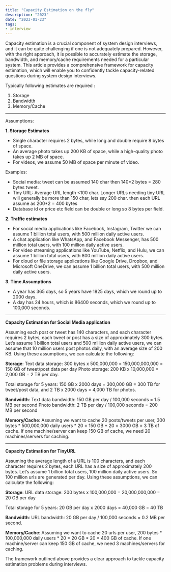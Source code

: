 ```yaml
---
title: "Capacity Estimation on the fly"
description: "2023"
date: "2023-01-23"
tags:
- interview
---
```


Capacity estimation is a crucial component of system design interviews, and it can be quite challenging if one is not adequately prepared. However, with the right approach, it is possible to accurately estimate the storage, bandwidth, and memory/cache requirements needed for a particular system. This article provides a comprehensive framework for capacity estimation, which will enable you to confidently tackle capacity-related questions during system design interviews.

Typically following estimates are required :
1. Storage 
2. Bandwidth 
3. Memory/Cache

---
Assumptions:

**1. Storage Estimates**
* Single character requires 2 bytes, while long and double require 8 bytes of space.
* An average photo takes up 200 KB of space, while a high-quality photo takes up 2 MB of space.
* For videos, we assume 50 MB of space per minute of video.

Examples:
* Social media: tweet can be assumed 140 char then 140*2 bytes = 280 bytes tweet.
* Tiny URL: Average URL length <100 char. Longer URLs needing tiny URL will generally be more than 150 char, lets say 200 char. then each URL assume as 200*2 = 400 bytes
* Database id or price etc field can be double or long so 8 bytes per field.


**2. Traffic estimates**
* For social media applications like Facebook, Instagram, Twitter we can assume 1 billion total users, with 500 million daily active users. 
* A chat application like WhatsApp, and Facebook Messenger, has 500 million total users, with 100 million daily active users.
* For video streaming applications like YouTube, Netflix, and Hulu, we can assume 1 billion total users, with 800 million daily active users.
* For cloud or file storage applications like Google Drive, Dropbox, and Microsoft OneDrive, we can assume 1 billion total users, with 500 million daily active users. 

**3. Time Assumptions**
* A year has 365 days, so 5 years have 1825 days, which we round up to 2000 days.
* A day has 24 hours, which is 86400 seconds, which we round up to 100,000 seconds.

---
**Capacity Estimation for Social Media application**

Assuming each post or tweet has 140 characters, and each character requires 2 bytes, each tweet or post has a size of approximately 300 bytes. Let’s assume 1 billion total users and 500 million daily active users, we can assume that 10 million users post photos daily, with an average size of 200 KB. Using these assumptions, we can calculate the following:

**Storage**:
Text data storage: 300 bytes x 500,000,000 = 150,000,000,000 = 150 GB of tweet/post data per day
Photo storage: 200 KB x 10,000,000 = 2,000 GB = 2 TB per day.

Total storage for 5 years: 150 GB x 2000 days = 300,000 GB = 300 TB for tweet/post data, and 2 TB x 2000 days = 4,000 TB for photos.

**Bandwidth**:
Text data bandwidth: 150 GB per day / 100,000 seconds = 1.5 MB per second
Photo bandwidth: 2 TB per day / 100,000 seconds = 200 MB per second

**Memory/Cache**:
Assuming we want to cache 20 posts/tweets per user, 300 bytes * 500,000,000 daily users * 20 = 150 GB * 20 = 3000 GB = 3 TB of cache. If one machine/server can keep 150 GB of cache, we need 20 machines/servers for caching.

---

**Capacity Estimation for TinyURL**

Assuming the average length of a URL is 100 characters, and each character requires 2 bytes, each URL has a size of approximately 200 bytes. Let’s assume 1 billion total users, 100 million daily active users. So 100 million urls are generated per day. Using these assumptions, we can calculate the following:

**Storage**:
URL data storage: 200 bytes x 100,000,000 = 20,000,000,000 = 20 GB per day

Total storage for 5 years: 20 GB per day x 2000 days = 40,000 GB = 40 TB

**Bandwidth**:
URL bandwidth: 20 GB per day / 100,000 seconds = 0.2 MB per second.

**Memory/Cache**: 
Assuming we want to cache 20 urls per user, 200 bytes * 100,000,000 daily users * 20 = 20 GB * 20 = 400 GB of cache. If one machine/server can keep 150 GB of cache, we need 3 machines/servers for caching.


The framework outlined above provides a clear approach to tackle capacity estimation problems during interviews.